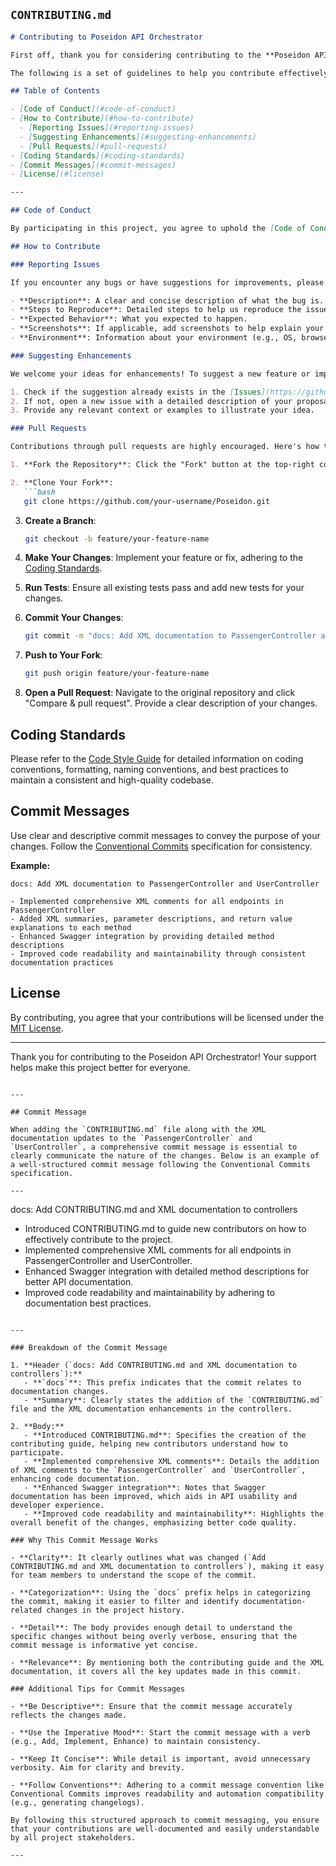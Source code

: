 ## `CONTRIBUTING.md`

```markdown
# Contributing to Poseidon API Orchestrator

First off, thank you for considering contributing to the **Poseidon API Orchestrator**! 🎉 Your efforts are greatly appreciated.

The following is a set of guidelines to help you contribute effectively to this project. By participating, you agree to abide by these rules to maintain a welcoming and productive environment for all contributors.

## Table of Contents

- [Code of Conduct](#code-of-conduct)
- [How to Contribute](#how-to-contribute)
  - [Reporting Issues](#reporting-issues)
  - [Suggesting Enhancements](#suggesting-enhancements)
  - [Pull Requests](#pull-requests)
- [Coding Standards](#coding-standards)
- [Commit Messages](#commit-messages)
- [License](#license)

---

## Code of Conduct

By participating in this project, you agree to uphold the [Code of Conduct](CODE_OF_CONDUCT.md). Please read it to understand the expectations for all contributors.

## How to Contribute

### Reporting Issues

If you encounter any bugs or have suggestions for improvements, please open an issue in the [GitHub Issues](https://github.com/cheloghm/Poseidon/issues) section. When reporting a bug, include the following:

- **Description**: A clear and concise description of what the bug is.
- **Steps to Reproduce**: Detailed steps to help us reproduce the issue.
- **Expected Behavior**: What you expected to happen.
- **Screenshots**: If applicable, add screenshots to help explain your problem.
- **Environment**: Information about your environment (e.g., OS, browser, API version).

### Suggesting Enhancements

We welcome your ideas for enhancements! To suggest a new feature or improvement:

1. Check if the suggestion already exists in the [Issues](https://github.com/cheloghm/Poseidon/issues) section.
2. If not, open a new issue with a detailed description of your proposal.
3. Provide any relevant context or examples to illustrate your idea.

### Pull Requests

Contributions through pull requests are highly encouraged. Here's how to get started:

1. **Fork the Repository**: Click the "Fork" button at the top-right corner of the repository page.

2. **Clone Your Fork**:
   ```bash
   git clone https://github.com/your-username/Poseidon.git
   ```

3. **Create a Branch**:
   ```bash
   git checkout -b feature/your-feature-name
   ```

4. **Make Your Changes**: Implement your feature or fix, adhering to the [Coding Standards](#coding-standards).

5. **Run Tests**: Ensure all existing tests pass and add new tests for your changes.

6. **Commit Your Changes**:
   ```bash
   git commit -m "docs: Add XML documentation to PassengerController and UserController"
   ```

7. **Push to Your Fork**:
   ```bash
   git push origin feature/your-feature-name
   ```

8. **Open a Pull Request**: Navigate to the original repository and click "Compare & pull request". Provide a clear description of your changes.

## Coding Standards

Please refer to the [Code Style Guide](./Docs/CodeStyleGuide.md) for detailed information on coding conventions, formatting, naming conventions, and best practices to maintain a consistent and high-quality codebase.

## Commit Messages

Use clear and descriptive commit messages to convey the purpose of your changes. Follow the [Conventional Commits](https://www.conventionalcommits.org/en/v1.0.0/) specification for consistency.

**Example:**
```
docs: Add XML documentation to PassengerController and UserController

- Implemented comprehensive XML comments for all endpoints in PassengerController
- Added XML summaries, parameter descriptions, and return value explanations to each method
- Enhanced Swagger integration by providing detailed method descriptions
- Improved code readability and maintainability through consistent documentation practices
```

## License

By contributing, you agree that your contributions will be licensed under the [MIT License](LICENSE).

---

Thank you for contributing to the Poseidon API Orchestrator! Your support helps make this project better for everyone.

```

---

## Commit Message

When adding the `CONTRIBUTING.md` file along with the XML documentation updates to the `PassengerController` and `UserController`, a comprehensive commit message is essential to clearly communicate the nature of the changes. Below is an example of a well-structured commit message following the Conventional Commits specification.

---

```
docs: Add CONTRIBUTING.md and XML documentation to controllers

- Introduced CONTRIBUTING.md to guide new contributors on how to effectively contribute to the project.
- Implemented comprehensive XML comments for all endpoints in PassengerController and UserController.
- Enhanced Swagger integration with detailed method descriptions for better API documentation.
- Improved code readability and maintainability by adhering to documentation best practices.
```

---

### Breakdown of the Commit Message

1. **Header (`docs: Add CONTRIBUTING.md and XML documentation to controllers`):**
   - **`docs`**: This prefix indicates that the commit relates to documentation changes.
   - **Summary**: Clearly states the addition of the `CONTRIBUTING.md` file and the XML documentation enhancements in the controllers.

2. **Body:**
   - **Introduced CONTRIBUTING.md**: Specifies the creation of the contributing guide, helping new contributors understand how to participate.
   - **Implemented comprehensive XML comments**: Details the addition of XML comments to the `PassengerController` and `UserController`, enhancing code documentation.
   - **Enhanced Swagger integration**: Notes that Swagger documentation has been improved, which aids in API usability and developer experience.
   - **Improved code readability and maintainability**: Highlights the overall benefit of the changes, emphasizing better code quality.

### Why This Commit Message Works

- **Clarity**: It clearly outlines what was changed (`Add CONTRIBUTING.md and XML documentation to controllers`), making it easy for team members to understand the scope of the commit.
  
- **Categorization**: Using the `docs` prefix helps in categorizing the commit, making it easier to filter and identify documentation-related changes in the project history.
  
- **Detail**: The body provides enough detail to understand the specific changes without being overly verbose, ensuring that the commit message is informative yet concise.
  
- **Relevance**: By mentioning both the contributing guide and the XML documentation, it covers all the key updates made in this commit.

### Additional Tips for Commit Messages

- **Be Descriptive**: Ensure that the commit message accurately reflects the changes made.
  
- **Use the Imperative Mood**: Start the commit message with a verb (e.g., Add, Implement, Enhance) to maintain consistency.
  
- **Keep It Concise**: While detail is important, avoid unnecessary verbosity. Aim for clarity and brevity.
  
- **Follow Conventions**: Adhering to a commit message convention like Conventional Commits improves readability and automation compatibility (e.g., generating changelogs).

By following this structured approach to commit messaging, you ensure that your contributions are well-documented and easily understandable by all project stakeholders.

---
